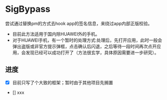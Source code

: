 # SigBypass

尝试通过替换pm的方式去hook app的签名信息，来绕过app内部正版校验。

- 目前此方法适用于国内除HUAWEI外的手机。
- 对于HUAWEI手机，有一个暂时的处理方式:处理后，先打开应用，此时一般会弹出盗版或非官方提示弹框，点击确认后闪退，之后等待一段时间再次点开应用，会发现已经可以成功打开了（方法很玄学，具体原因需要进一步研究）。

## 进度

- [x] 目前只写了个大致的框架；暂时由于其他项目先搁置
- [] xxx
